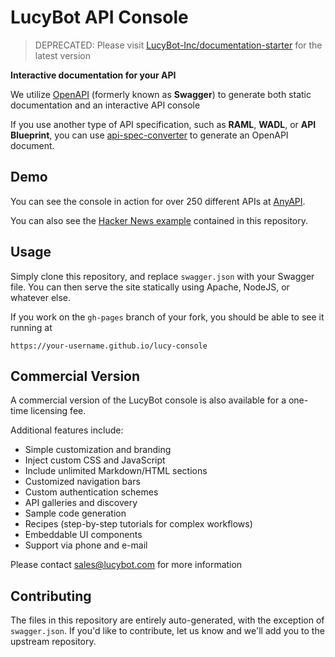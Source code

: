 # LucyBot API Console

> DEPRECATED: Please visit [LucyBot-Inc/documentation-starter](https://github.com/LucyBot-Inc/documentation-starter) for the latest version

**Interactive documentation for your API**

We utilize [OpenAPI](https://github.com/OAI/OpenAPI-Specification/blob/master/versions/2.0.md)
(formerly known as **Swagger**) to generate both static documentation and an interactive API console

If you use another type of API specification, such as **RAML**, **WADL**, or **API Blueprint**,
you can use [api-spec-converter](https://github.com/lucybot/api-spec-converter) to generate an OpenAPI document.

## Demo
You can see the console in action for over 250 different APIs at [AnyAPI](https://any-api.com).

You can also see the [Hacker News example](http://lucybot.github.io/lucy-console)
contained in this repository.

## Usage
Simply clone this repository, and replace `swagger.json` with your Swagger file. You can then
serve the site statically using Apache, NodeJS, or whatever else.

If you work on the `gh-pages` branch of your fork, you should be able to see it running at

`https://your-username.github.io/lucy-console`

## Commercial Version

A commercial version of the LucyBot console is also available for a one-time licensing fee.

Additional features include:
* Simple customization and branding
* Inject custom CSS and JavaScript
* Include unlimited Markdown/HTML sections
* Customized navigation bars
* Custom authentication schemes
* API galleries and discovery
* Sample code generation
* Recipes (step-by-step tutorials for complex workflows)
* Embeddable UI components
* Support via phone and e-mail

Please contact sales@lucybot.com for more information

## Contributing
The files in this repository are entirely auto-generated, with the exception of
`swagger.json`.  If you'd like to contribute, let us know and we'll
add you to the upstream repository.

